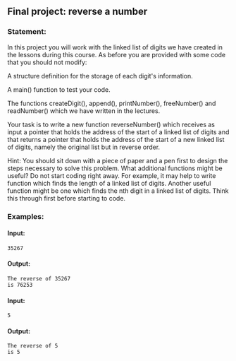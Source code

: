 ## Final project: reverse a number

### Statement:

In this project you will work with the linked list of digits we have created in the lessons during this course. As before you are provided with some code that you should not modify:

A structure definition for the storage of each digit's information.

A main() function to test your code. 

The functions createDigit(), append(), printNumber(), freeNumber() and readNumber() which we have written in the lectures.

Your task is to write a new function reverseNumber() which receives as input a pointer that holds the address of the start of a linked list of digits and that returns a pointer that holds the address of the start of a new linked list of digits, namely the original list but in reverse order.

Hint: You should sit down with a piece of paper and a pen first to design the steps necessary to solve this problem. What additional functions might be useful? Do not start coding right away. For example, it may help to write function which finds the length of a linked list of digits. Another useful function might be one which finds the nth digit in a linked list of digits. Think this through first before starting to code.

### Examples:

#### Input:
    35267
#### Output:
    The reverse of 35267
    is 76253
#### Input:
    5
#### Output:
    The reverse of 5
    is 5

